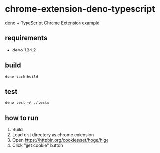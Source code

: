 # chrome-extension-deno-typescript

deno + TypeScript Chrome Extension example

## requirements
- deno 1.24.2

## build

```
deno task build
```

## test

```
deno test -A ./tests
```

## how to run

1. Build
2. Load dist directory as chrome extension
3. Open https://httpbin.org/cookies/set/hoge/hige
4. Click "get cookie" button
